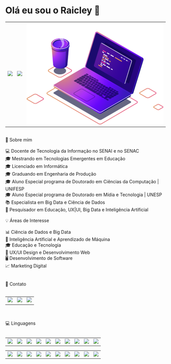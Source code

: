 # Olá eu sou o Raicley 👋

<table>
  <td>
    <img src="https://github-readme-stats.vercel.app/api?username=raicleycs&theme=dark&show_icons=true">
    
  </td>
  <td>
  <img src="https://github-readme-stats.vercel.app/api/top-langs/?username=raicleycs&langs_count=10&theme=dark">
  </td>
  <td>
    <img src="https://github.com/raicleycs/raicleycs/blob/main/img/computer-illustration.png">
  </td>
</table>
<br>

<div>
🚀 Sobre mim <br><br>
💻 Docente de Tecnologia da Informação no SENAI e no SENAC<br>
🎓 Mestrando em Tecnologias Emergentes em Educação<br>
🎓 Licenciado em Informática<br>
🎓 Graduando em Engenharia de Produção<br>
🎓 Aluno Especial programa de Doutorado em Ciências da Computação | UNIFESP<br>
🎓 Aluno Especial programa de Doutorado em Mídia e Tecnologia | UNESP<br>
📚 Especialista em Big Data e Ciência de Dados<br>
🔬 Pesquisador em Educação, UX|UI, Big Data e Inteligência Artificial<br>
</div>
<br>
<div>
💡 Áreas de Interesse<br><br>
📊 Ciência de Dados e Big Data<br>
🤖 Inteligência Artificial e Aprendizado de Máquina<br>
🎓 Educação e Tecnologia<br>
🎨 UX/UI Design e Desenvolvimento Web<br>
🖥️ Desenvolvimento de Software<br>
📈 Marketing Digital<br>
</div>
<div>
  <br><br>
 📱 Contato
  <br><br>
  <table>
    <td>
      <a href="https://linkedin.com/raicleysampaio"><img src="https://img.shields.io/badge/LinkedIn-0077B5?style=for-the-badge&logo=linkedin&logoColor=white"></a>
    </td>
    <td> 
     <a href="https://github.com/raicleycs/"><img src="https://img.shields.io/badge/GitHub-100000?style=for-the-badge&logo=github&logoColor=white"></a>
    </td>
    <td>
      <a href="https://www.instagram.com/raicley_sampaio/"><img src="https://img.shields.io/badge/Instagram-E4405F?style=for-the-badge&logo=instagram&logoColor=white">
    </td>
  </table>
        <br><br>
    💻 Linguagens<br><br>
      <table>
        <td>
          <img src="https://img.shields.io/badge/C%23-239120?style=for-the-badge&logo=c-sharp&logoColor=white">
        </td>
        <td>
          <img src="https://img.shields.io/badge/Python-3776AB?style=for-the-badge&logo=python&logoColor=white">
        </td>
        <td>
          <img src="https://img.shields.io/badge/HTML-239120?style=for-the-badge&logo=html5&logoColor=white">
        </td>
        <td>
          <img src="https://img.shields.io/badge/CSS-239120?&style=for-the-badge&logo=css3&logoColor=white">
        </td>
        <td>
          <img src="https://img.shields.io/badge/.NET-5C2D91?style=for-the-badge&logo=.net&logoColor=white">
        </td>
        <td>
          <img src="https://img.shields.io/badge/JavaScript-F7DF1E?style=for-the-badge&logo=javascript&logoColor=black">
        </td>
        <td>
          <img src="https://img.shields.io/badge/Node.js-43853D?style=for-the-badge&logo=node.js&logoColor=white">
        </td>
        <td>
          <img src="https://img.shields.io/badge/Sass-CC6699?style=for-the-badge&logo=sass&logoColor=white">
        </td>
        <td>
          <img src="https://img.shields.io/badge/C%2B%2B-00599C?style=for-the-badge&logo=c%2B%2B&logoColor=white">
        </td>
        <td>
          <img src="https://img.shields.io/badge/React-20232A?style=for-the-badge&logo=react&logoColor=61DAFB">
        </td>
      </table>
        <table>
          <td>
            <img src="https://img.shields.io/badge/React_Native-20232A?style=for-the-badge&logo=react&logoColor=61DAFB">
          </td>
          <td>            
            <img src="https://img.shields.io/badge/Vue.js-35495E?style=for-the-badge&logo=vue.js&logoColor=4FC08D">
           </td>
          <td>
            <img src="https://img.shields.io/badge/Angular-DD0031?style=for-the-badge&logo=angular&logoColor=white">
          </td>
          <td>
            <img src="https://img.shields.io/badge/Bootstrap-563D7C?style=for-the-badge&logo=bootstrap&logoColor=white">
          </td>
          <td>
            <img src="https://img.shields.io/badge/Laravel-FF2D20?style=for-the-badge&logo=laravel&logoColor=white">
          </td>
          <td>
            <img src="https://img.shields.io/badge/Flutter-02569B?style=for-the-badge&logo=flutter&logoColor=white">
          </td>
          <td>
            <img src="https://img.shields.io/badge/MongoDB-4EA94B?style=for-the-badge&logo=mongodb&logoColor=white">
          </td>
          <td>
            <img src="https://img.shields.io/badge/Firebase-F29D0C?style=for-the-badge&logo=firebase&logoColor=white">
          </td>
          <td>
            <img src="https://img.shields.io/badge/Microsoft_Azure-0089D6?style=for-the-badge&logo=microsoft-azure&logoColor=white">
          </td>
          <td>
            <img src="https://img.shields.io/badge/Microsoft-666666?style=for-the-badge&logo=microsoft&logoColor=white">            
          </td>
        </table>
</div>

